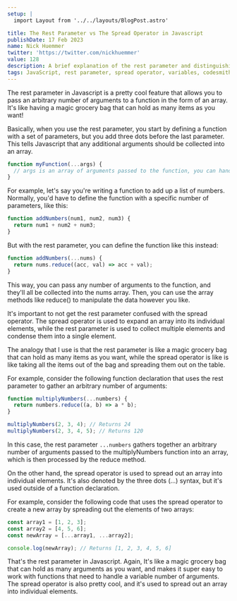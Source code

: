 ```yaml
---
setup: |
  import Layout from '../../layouts/BlogPost.astro'

title: The Rest Parameter vs The Spread Operator in Javascript
publishDate: 17 Feb 2023
name: Nick Huemmer
twitter: 'https://twitter.com/nickhuemmer'
value: 128
description: A brief explanation of the rest parameter and distinguishing it from the spread operator in Javascript.
tags: JavaScript, rest parameter, spread operator, variables, codesmith, arguments, parameters.
---
```



The rest parameter in Javascript is a pretty cool feature that allows you to pass an arbitrary number of arguments to a function in the form of an array. It's like having a magic grocery bag that can hold as many items as you want!

Basically, when you use the rest parameter, you start by defining a function with a set of parameters, but you add three dots before the last parameter. This tells Javascript that any additional arguments should be collected into an array.

```javascript
function myFunction(...args) {
  // args is an array of arguments passed to the function, you can handle it like you would any other array.
}
```

For example, let's say you're writing a function to add up a list of numbers. Normally, you'd have to define the function with a specific number of parameters, like this:

```javascript
function addNumbers(num1, num2, num3) {
  return num1 + num2 + num3;
}

```

But with the rest parameter, you can define the function like this instead:

```javascript
function addNumbers(...nums) {
  return nums.reduce((acc, val) => acc + val);
}

```

This way, you can pass any number of arguments to the function, and they'll all be collected into the nums array. Then, you can use the array methods like reduce() to manipulate the data however you like.

It's important to not get the rest parameter confused with the spread operator. The spread operator is used to expand an array into its individual elements, while the rest parameter is used to collect multiple elements and condense them into a single element.

The analogy that I use is that the rest parameter is like a magic grocery bag that can hold as many items as you want, while the spread operator is like is like taking all the items out of the bag and spreading them out on the table.

For example, consider the following function declaration that uses the rest parameter to gather an arbitrary number of arguments:

```javascript
function multiplyNumbers(...numbers) {
  return numbers.reduce((a, b) => a * b);
}

multiplyNumbers(2, 3, 4); // Returns 24
multiplyNumbers(2, 3, 4, 5); // Returns 120

```

In this case, the rest parameter `...numbers` gathers together an arbitrary number of arguments passed to the multiplyNumbers function into an array, which is then processed by the reduce method.

On the other hand, the spread operator is used to spread out an array into individual elements. It's also denoted by the three dots (...) syntax, but it's used outside of a function declaration.

For example, consider the following code that uses the spread operator to create a new array by spreading out the elements of two arrays:

```javascript
const array1 = [1, 2, 3];
const array2 = [4, 5, 6];
const newArray = [...array1, ...array2];

console.log(newArray); // Returns [1, 2, 3, 4, 5, 6]

```

That's the rest parameter in Javascript. Again, It's like a magic grocery bag that can hold as many arguments as you want, and makes it super easy to work with functions that need to handle a variable number of arguments.  The spread operator is also pretty cool, and it's used to spread out an array into individual elements. 